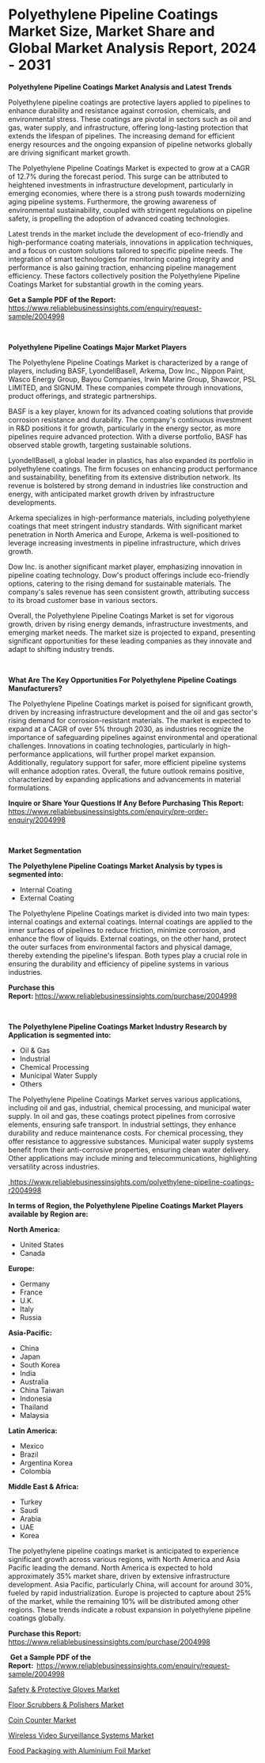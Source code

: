 <p><h1>Polyethylene Pipeline Coatings Market Size, Market Share and Global Market Analysis Report, 2024 - 2031</h1></p><p><strong>Polyethylene Pipeline Coatings Market Analysis and Latest Trends</strong></p>
<p><p>Polyethylene pipeline coatings are protective layers applied to pipelines to enhance durability and resistance against corrosion, chemicals, and environmental stress. These coatings are pivotal in sectors such as oil and gas, water supply, and infrastructure, offering long-lasting protection that extends the lifespan of pipelines. The increasing demand for efficient energy resources and the ongoing expansion of pipeline networks globally are driving significant market growth.</p><p>The Polyethylene Pipeline Coatings Market is expected to grow at a CAGR of 12.7% during the forecast period. This surge can be attributed to heightened investments in infrastructure development, particularly in emerging economies, where there is a strong push towards modernizing aging pipeline systems. Furthermore, the growing awareness of environmental sustainability, coupled with stringent regulations on pipeline safety, is propelling the adoption of advanced coating technologies.</p><p>Latest trends in the market include the development of eco-friendly and high-performance coating materials, innovations in application techniques, and a focus on custom solutions tailored to specific pipeline needs. The integration of smart technologies for monitoring coating integrity and performance is also gaining traction, enhancing pipeline management efficiency. These factors collectively position the Polyethylene Pipeline Coatings Market for substantial growth in the coming years.</p></p>
<p><strong>Get a Sample PDF of the Report:&nbsp;</strong> <a href="https://www.reliablebusinessinsights.com/enquiry/request-sample/2004998?utm_campaign=1138&utm_medium=2&utm_source=Github&utm_content=ia&utm_term=25102024&utm_id=polyethylene-pipeline-coatings">https://www.reliablebusinessinsights.com/enquiry/request-sample/2004998</a></p>
<p>&nbsp;</p>
<p><strong>Polyethylene Pipeline Coatings Major Market Players</strong></p>
<p><p>The Polyethylene Pipeline Coatings Market is characterized by a range of players, including BASF, LyondellBasell, Arkema, Dow Inc., Nippon Paint, Wasco Energy Group, Bayou Companies, Irwin Marine Group, Shawcor, PSL LIMITED, and SIGNUM. These companies compete through innovations, product offerings, and strategic partnerships.</p><p>BASF is a key player, known for its advanced coating solutions that provide corrosion resistance and durability. The company's continuous investment in R&D positions it for growth, particularly in the energy sector, as more pipelines require advanced protection. With a diverse portfolio, BASF has observed stable growth, targeting sustainable solutions.</p><p>LyondellBasell, a global leader in plastics, has also expanded its portfolio in polyethylene coatings. The firm focuses on enhancing product performance and sustainability, benefiting from its extensive distribution network. Its revenue is bolstered by strong demand in industries like construction and energy, with anticipated market growth driven by infrastructure developments.</p><p>Arkema specializes in high-performance materials, including polyethylene coatings that meet stringent industry standards. With significant market penetration in North America and Europe, Arkema is well-positioned to leverage increasing investments in pipeline infrastructure, which drives growth.</p><p>Dow Inc. is another significant market player, emphasizing innovation in pipeline coating technology. Dow's product offerings include eco-friendly options, catering to the rising demand for sustainable materials. The company's sales revenue has seen consistent growth, attributing success to its broad customer base in various sectors.</p><p>Overall, the Polyethylene Pipeline Coatings Market is set for vigorous growth, driven by rising energy demands, infrastructure investments, and emerging market needs. The market size is projected to expand, presenting significant opportunities for these leading companies as they innovate and adapt to shifting industry trends.</p></p>
<p>&nbsp;</p>
<p><strong>What Are The Key Opportunities For Polyethylene Pipeline Coatings Manufacturers?</strong></p>
<p><p>The Polyethylene Pipeline Coatings market is poised for significant growth, driven by increasing infrastructure development and the oil and gas sector's rising demand for corrosion-resistant materials. The market is expected to expand at a CAGR of over 5% through 2030, as industries recognize the importance of safeguarding pipelines against environmental and operational challenges. Innovations in coating technologies, particularly in high-performance applications, will further propel market expansion. Additionally, regulatory support for safer, more efficient pipeline systems will enhance adoption rates. Overall, the future outlook remains positive, characterized by expanding applications and advancements in material formulations.</p></p>
<p><strong>Inquire or Share Your Questions If Any Before Purchasing This Report:</strong> <a href="https://www.reliablebusinessinsights.com/enquiry/pre-order-enquiry/2004998?utm_campaign=1138&utm_medium=2&utm_source=Github&utm_content=ia&utm_term=25102024&utm_id=polyethylene-pipeline-coatings">https://www.reliablebusinessinsights.com/enquiry/pre-order-enquiry/2004998</a></p>
<p>&nbsp;</p>
<p><strong>Market Segmentation</strong></p>
<p><strong>The Polyethylene Pipeline Coatings Market Analysis by types is segmented into:</strong></p>
<p><ul><li>Internal Coating</li><li>External Coating</li></ul></p>
<p><p>The Polyethylene Pipeline Coatings market is divided into two main types: internal coatings and external coatings. Internal coatings are applied to the inner surfaces of pipelines to reduce friction, minimize corrosion, and enhance the flow of liquids. External coatings, on the other hand, protect the outer surfaces from environmental factors and physical damage, thereby extending the pipeline's lifespan. Both types play a crucial role in ensuring the durability and efficiency of pipeline systems in various industries.</p></p>
<p><strong>Purchase this Report:&nbsp;</strong><a href="https://www.reliablebusinessinsights.com/purchase/2004998?utm_campaign=1138&utm_medium=2&utm_source=Github&utm_content=ia&utm_term=25102024&utm_id=polyethylene-pipeline-coatings">https://www.reliablebusinessinsights.com/purchase/2004998</a></p>
<p>&nbsp;</p>
<p><strong>The Polyethylene Pipeline Coatings Market Industry Research by Application is segmented into:</strong></p>
<p><ul><li>Oil & Gas</li><li>Industrial</li><li>Chemical Processing</li><li>Municipal Water Supply</li><li>Others</li></ul></p>
<p><p>The Polyethylene Pipeline Coatings Market serves various applications, including oil and gas, industrial, chemical processing, and municipal water supply. In oil and gas, these coatings protect pipelines from corrosive elements, ensuring safe transport. In industrial settings, they enhance durability and reduce maintenance costs. For chemical processing, they offer resistance to aggressive substances. Municipal water supply systems benefit from their anti-corrosive properties, ensuring clean water delivery. Other applications may include mining and telecommunications, highlighting versatility across industries.</p></p>
<p><a href="https://www.reliablebusinessinsights.com/polyethylene-pipeline-coatings-r2004998?utm_campaign=1138&utm_medium=2&utm_source=Github&utm_content=ia&utm_term=25102024&utm_id=polyethylene-pipeline-coatings">&nbsp;https://www.reliablebusinessinsights.com/polyethylene-pipeline-coatings-r2004998</a></p>
<p><strong>In terms of Region, the Polyethylene Pipeline Coatings Market Players available by Region are:</strong></p>
<p>
    <p> <strong> North America: </strong>
        <ul>
            <li>United States</li>
            <li>Canada</li>
        </ul>
        </p> 
    <p> <strong> Europe: </strong>
        <ul>
            <li>Germany</li>
            <li>France</li>
            <li>U.K.</li>
            <li>Italy</li>
            <li>Russia</li>
        </ul>
        </p> 
    <p> <strong> Asia-Pacific: </strong>
        <ul>
            <li>China</li>
            <li>Japan</li>
            <li>South Korea</li>
            <li>India</li>
            <li>Australia</li>
            <li>China Taiwan</li>
            <li>Indonesia</li>
            <li>Thailand</li>
            <li>Malaysia</li>
        </ul>
        </p> 
    <p> <strong> Latin America: </strong>
        <ul>
            <li>Mexico</li>
            <li>Brazil</li>
            <li>Argentina Korea</li>
            <li>Colombia</li>
        </ul>
        </p> 
    <p> <strong> Middle East & Africa: </strong>
        <ul>
            <li>Turkey</li>
            <li>Saudi</li>
            <li>Arabia</li>
            <li>UAE</li>
            <li>Korea</li>
        </ul>
    </p>
    </p>
<p><p>The polyethylene pipeline coatings market is anticipated to experience significant growth across various regions, with North America and Asia Pacific leading the demand. North America is expected to hold approximately 35% market share, driven by extensive infrastructure development. Asia Pacific, particularly China, will account for around 30%, fueled by rapid industrialization. Europe is projected to capture about 25% of the market, while the remaining 10% will be distributed among other regions. These trends indicate a robust expansion in polyethylene pipeline coatings globally.</p></p>
<p><strong>Purchase this Report: </strong><a href="https://www.reliablebusinessinsights.com/purchase/2004998?utm_campaign=1138&utm_medium=2&utm_source=Github&utm_content=ia&utm_term=25102024&utm_id=polyethylene-pipeline-coatings">https://www.reliablebusinessinsights.com/purchase/2004998</a></p>
<p>&nbsp;<strong>Get a Sample PDF of the Report:&nbsp;&nbsp;</strong><a href="https://www.reliablebusinessinsights.com/enquiry/request-sample/2004998?utm_campaign=1138&utm_medium=2&utm_source=Github&utm_content=ia&utm_term=25102024&utm_id=polyethylene-pipeline-coatings">https://www.reliablebusinessinsights.com/enquiry/request-sample/2004998</a></p>
<p><strong></strong></p>
<p><p><a href="https://github.com/khloet8sawender/Market-Research-Report-List-1/blob/main/safety-protective-gloves-market.md?utm_campaign=1138&utm_medium=2&utm_source=Github&utm_content=ia&utm_term=25102024&utm_id=polyethylene-pipeline-coatings">Safety & Protective Gloves Market</a></p><p><a href="https://www.linkedin.com/pulse/floor-scrubbers-polishers-market-forecasts-trends-impact-analysis-qrome?utm_campaign=1138&utm_medium=2&utm_source=Github&utm_content=ia&utm_term=25102024&utm_id=polyethylene-pipeline-coatings">Floor Scrubbers & Polishers Market</a></p><p><a href="https://issuu.com/reportprime-2/docs/coin-counter-market-size-2030.pptx_d024361def1451?utm_campaign=1138&utm_medium=2&utm_source=Github&utm_content=ia&utm_term=25102024&utm_id=polyethylene-pipeline-coatings">Coin Counter Market</a></p><p><a href="https://www.linkedin.com/pulse/navigating-global-wireless-video-surveillance-systems-market-2dsme?utm_campaign=1138&utm_medium=2&utm_source=Github&utm_content=ia&utm_term=25102024&utm_id=polyethylene-pipeline-coatings">Wireless Video Surveillance Systems Market</a></p><p><a href="https://github.com/mynearvphamillwd7/Market-Research-Report-List-1/blob/main/food-packaging-with-aluminium-foil-market.md?utm_campaign=1138&utm_medium=2&utm_source=Github&utm_content=ia&utm_term=25102024&utm_id=polyethylene-pipeline-coatings">Food Packaging with Aluminium Foil Market</a></p></p>